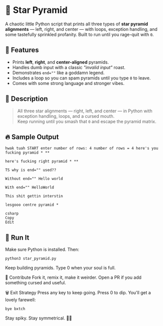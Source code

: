 # 🌟 Star Pyramid

A chaotic little Python script that prints all three types of **star pyramid alignments** — left, right, and center — with loops, exception handling, and some tastefully sprinkled profanity. Built to run until you rage-quit with `0`.

## 🧱 Features

- Prints **left**, **right**, and **center-aligned** pyramids.
- Handles dumb input with a classic *"invalid input"* roast.
- Demonstrates `end=""` like a goddamn legend.
- Includes a loop so you can spam pyramids until you type `0` to leave.
- Comes with some strong language and stronger vibes.

## 📜 Description

> All three star alignments — right, left, and center — in Python with exception handling, loops, and a cursed mouth.  
> Keep running until you smash that `0` and escape the pyramid matrix.

## 🔥 Sample Output
```
hwak tuah START enter number of rows: 4 number of rows = 4 here's you fucking pyramid * **

here's fucking right pyramid * **

TS why is end="" used??

Without end="" Hello world

With end="" HelloWorld

This shit gettin interstin

lesgooo centre pyramid *

csharp
Copy
Edit
```

## 🚀 Run It

Make sure Python is installed. Then:
```
python3 star_pyramid.py
```
Keep building pyramids. Type 0 when your soul is full.

🤝 Contribute
Fork it, remix it, make it weirder. Open a PR if you add something cursed and useful.

🗑️ Exit Strategy
Press any key to keep going.
Press 0 to dip.
You'll get a lovely farewell:
```
bye bxtch
```
Stay spiky. Stay symmetrical. 🧠✨
